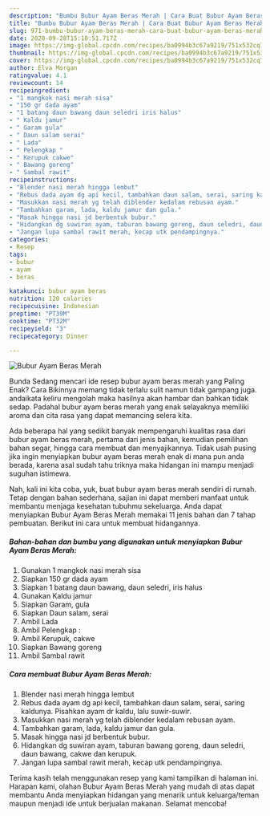 ```yaml
---
description: "Bumbu Bubur Ayam Beras Merah | Cara Buat Bubur Ayam Beras Merah Yang Enak Dan Mudah"
title: "Bumbu Bubur Ayam Beras Merah | Cara Buat Bubur Ayam Beras Merah Yang Enak Dan Mudah"
slug: 971-bumbu-bubur-ayam-beras-merah-cara-buat-bubur-ayam-beras-merah-yang-enak-dan-mudah
date: 2020-09-28T15:10:51.717Z
image: https://img-global.cpcdn.com/recipes/ba0994b3c67a9219/751x532cq70/bubur-ayam-beras-merah-foto-resep-utama.jpg
thumbnail: https://img-global.cpcdn.com/recipes/ba0994b3c67a9219/751x532cq70/bubur-ayam-beras-merah-foto-resep-utama.jpg
cover: https://img-global.cpcdn.com/recipes/ba0994b3c67a9219/751x532cq70/bubur-ayam-beras-merah-foto-resep-utama.jpg
author: Elva Morgan
ratingvalue: 4.1
reviewcount: 14
recipeingredient:
- "1 mangkok nasi merah sisa"
- "150 gr dada ayam"
- "1 batang daun bawang daun seledri iris halus"
- " Kaldu jamur"
- " Garam gula"
- " Daun salam serai"
- " Lada"
- " Pelengkap "
- " Kerupuk cakwe"
- " Bawang goreng"
- " Sambal rawit"
recipeinstructions:
- "Blender nasi merah hingga lembut"
- "Rebus dada ayam dg api kecil, tambahkan daun salam, serai, saring kaldunya. Pisahkan ayam dr kaldu, lalu suwir-suwir."
- "Masukkan nasi merah yg telah diblender kedalam rebusan ayam."
- "Tambahkan garam, lada, kaldu jamur dan gula."
- "Masak hingga nasi jd berbentuk bubur."
- "Hidangkan dg suwiran ayam, taburan bawang goreng, daun seledri, daun bawang, cakwe dan kerupuk."
- "Jangan lupa sambal rawit merah, kecap utk pendampingnya."
categories:
- Resep
tags:
- bubur
- ayam
- beras

katakunci: bubur ayam beras 
nutrition: 120 calories
recipecuisine: Indonesian
preptime: "PT39M"
cooktime: "PT32M"
recipeyield: "3"
recipecategory: Dinner

---
```



![Bubur Ayam Beras Merah](https://img-global.cpcdn.com/recipes/ba0994b3c67a9219/751x532cq70/bubur-ayam-beras-merah-foto-resep-utama.jpg)

Bunda Sedang mencari ide resep bubur ayam beras merah yang Paling Enak? Cara Bikinnya memang tidak terlalu sulit namun tidak gampang juga. andaikata keliru mengolah maka hasilnya akan hambar dan bahkan tidak sedap. Padahal bubur ayam beras merah yang enak selayaknya memiliki aroma dan cita rasa yang dapat memancing selera kita.

Ada beberapa hal yang sedikit banyak mempengaruhi kualitas rasa dari bubur ayam beras merah, pertama dari jenis bahan, kemudian pemilihan bahan segar, hingga cara membuat dan menyajikannya. Tidak usah pusing jika ingin menyiapkan bubur ayam beras merah enak di mana pun anda berada, karena asal sudah tahu triknya maka hidangan ini mampu menjadi suguhan istimewa.




Nah, kali ini kita coba, yuk, buat bubur ayam beras merah sendiri di rumah. Tetap dengan bahan sederhana, sajian ini dapat memberi manfaat untuk membantu menjaga kesehatan tubuhmu sekeluarga. Anda dapat menyiapkan Bubur Ayam Beras Merah memakai 11 jenis bahan dan 7 tahap pembuatan. Berikut ini cara untuk membuat hidangannya.

<!--inarticleads1-->

##### Bahan-bahan dan bumbu yang digunakan untuk menyiapkan Bubur Ayam Beras Merah:

1. Gunakan 1 mangkok nasi merah sisa
1. Siapkan 150 gr dada ayam
1. Siapkan 1 batang daun bawang, daun seledri, iris halus
1. Gunakan  Kaldu jamur
1. Siapkan  Garam, gula
1. Siapkan  Daun salam, serai
1. Ambil  Lada
1. Ambil  Pelengkap :
1. Ambil  Kerupuk, cakwe
1. Siapkan  Bawang goreng
1. Ambil  Sambal rawit




<!--inarticleads2-->

##### Cara membuat Bubur Ayam Beras Merah:

1. Blender nasi merah hingga lembut
1. Rebus dada ayam dg api kecil, tambahkan daun salam, serai, saring kaldunya. Pisahkan ayam dr kaldu, lalu suwir-suwir.
1. Masukkan nasi merah yg telah diblender kedalam rebusan ayam.
1. Tambahkan garam, lada, kaldu jamur dan gula.
1. Masak hingga nasi jd berbentuk bubur.
1. Hidangkan dg suwiran ayam, taburan bawang goreng, daun seledri, daun bawang, cakwe dan kerupuk.
1. Jangan lupa sambal rawit merah, kecap utk pendampingnya.




Terima kasih telah menggunakan resep yang kami tampilkan di halaman ini. Harapan kami, olahan Bubur Ayam Beras Merah yang mudah di atas dapat membantu Anda menyiapkan hidangan yang menarik untuk keluarga/teman maupun menjadi ide untuk berjualan makanan. Selamat mencoba!
